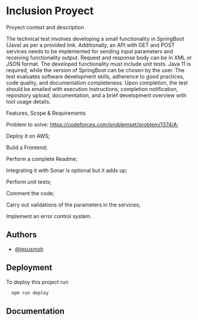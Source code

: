 
# Inclusion Proyect

Proyect context and description

The technical test involves developing a small functionality in SpringBoot (Java) as per a provided link. Additionally, an API with GET and POST services needs to be implemented for sending input parameters and receiving functionality output. Request and response body can be in XML or JSON format. The developed functionality must include unit tests. Java 11 is required, while the version of SpringBoot can be chosen by the user. The test evaluates software development skills, adherence to good practices, code quality, and documentation completeness. Upon completion, the test should be emailed with execution instructions, completion notification, repository upload, documentation, and a brief development overview with tool usage details.

Features, Scope & Requirements

  Problem to solve: https://codeforces.com/problemset/problem/1374/A;
  
  Deploy it on AWS;
  
  Build a Frontend;
  
  Perform a complete Readme;
  
  Integrating it with Sonar is optional but it adds up;
  
  Perform unit tests;
  
  Comment the code;
  
  Carry out validations of the parameters in the services;
  
  Implement an error control system.
  
## Authors

- [@jesusmoh](https://www.github.com/jesusmoh)


## Deployment

To deploy this project run

```bash
  npm run deploy
```


## Documentation



